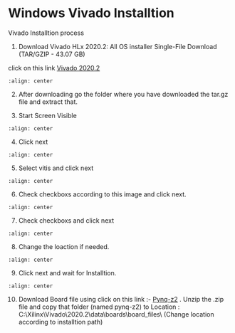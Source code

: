 # Windows Vivado Installtion
Vivado Installtion process


1. Download Vivado HLx 2020.2: All OS installer Single-File Download (TAR/GZIP - 43.07 GB)


click on this link [Vivado 2020.2](https://www.xilinx.com/support/download/index.html/content/xilinx/en/downloadNav/vivado-design-tools/archive.html)


```{figure} ./images/img1.png
:align: center
```
2. After downloading go the folder where you have downloaded the tar.gz file and extract that.

3. Start Screen Visible
```{figure} ./Window_images/img1.png
:align: center
```
4. Click next

```{figure} ./Window_images/img2.png
:align: center
```
5. Select vitis and click next

```{figure} ./Window_images/img3.png
:align: center
```
6. Check checkboxs according to this image and click next.

```{figure} ./Window_images/img4.png
:align: center
```
7. Check checkboxs and click next
```{figure} ./Window_images/img5.png
:align: center
```
8. Change the loaction if needed.
```{figure} ./Window_images/img6.png
:align: center
```
9. Click next and wait for Installtion.
```{figure} ./Window_images/img7.png
:align: center
```
10. Download Board file using click on this link :- [Pynq-z2](https://github.com/ankur-gupta-29/EE705-VLSI-DESIGN-LAB/raw/baa2e938296cb95ad102f738f160ecfa36a92ae5/source/board_files/pynq-z2.zip)
. Unzip the .zip file and copy that folder (named pynq-z2) to Location :  C:\Xilinx\Vivado\2020.2\data\boards\board_files\ (Change location according to installtion path)


